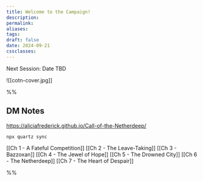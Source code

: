 ```yaml
---
title: Welcome to the Campaign!
description: 
permalink: 
aliases: 
tags: 
draft: false
date: 2024-09-21
cssclasses:
---
```

Next Session: Date TBD

![[cotn-cover.jpg]] 



%%
## DM Notes

https://aliciafrederick.github.io/Call-of-the-Netherdeep/ 

`npx quartz sync`

[[Ch 1 - A Fateful Competition]] 
[[Ch 2 - The Leave-Taking]] 
[[Ch 3 - Bazzoxan]] 
[[Ch 4 - The Jewel of Hope]] 
[[Ch 5 - The Drowned City]] 
[[Ch 6 - The Netherdeep]] 
[[Ch 7 - The Heart of Despair]] 

%%